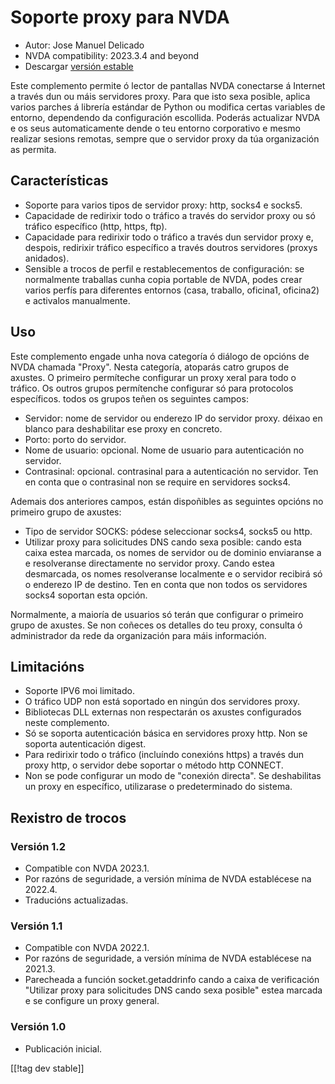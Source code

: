 # Soporte proxy para NVDA #

* Autor: Jose Manuel Delicado
* NVDA compatibility: 2023.3.4 and beyond
* Descargar [versión estable][1]

Este complemento permite ó lector de pantallas NVDA conectarse á Internet a
través dun ou máis servidores proxy. Para que isto sexa posible, aplica
varios parches á librería estándar de Python ou modifica certas variables de
entorno, dependendo da configuración escollida. Poderás actualizar NVDA e os
seus automaticamente dende o teu entorno corporativo e mesmo realizar
sesions remotas, sempre que o servidor proxy da túa organización as permita.

## Características

* Soporte para varios tipos de servidor proxy: http, socks4 e socks5.
* Capacidade de redirixir todo o tráfico a través do servidor proxy ou só
  tráfico específico (http, https, ftp).
* Capacidade para redirixir todo o tráfico a través dun servidor proxy e,
  despois, redirixir tráfico específico a través doutros servidores (proxys
  anidados).
* Sensible a trocos de perfil e restablecementos de configuración: se
  normalmente traballas cunha copia portable de NVDA, podes crear varios
  perfís para diferentes entornos (casa, traballo, oficina1, oficina2) e
  activalos manualmente.

## Uso

Este complemento engade unha nova categoría ó diálogo de opcións de NVDA
chamada "Proxy". Nesta categoría, atoparás catro grupos de axustes. O
primeiro permíteche configurar un proxy xeral para todo o tráfico. Os outros
grupos permítenche configurar só para protocolos específicos. todos os
grupos teñen os seguintes campos:

* Servidor: nome de servidor ou enderezo IP do servidor proxy. déixao en
  blanco para deshabilitar ese proxy en concreto.
* Porto: porto do servidor.
* Nome de usuario: opcional. Nome de usuario para autenticación no servidor.
* Contrasinal: opcional. contrasinal para a autenticación no servidor. Ten
  en conta que o contrasinal non se require en servidores socks4.

Ademais dos anteriores campos, están dispoñibles as seguintes opcións no
primeiro grupo de axustes:

* Tipo de servidor SOCKS: pódese seleccionar socks4, socks5 ou http.
* Utilizar proxy para solicitudes DNS cando sexa posible: cando esta caixa
  estea marcada, os nomes de servidor ou de dominio enviaranse a e
  resolveranse directamente no servidor proxy. Cando estea desmarcada, os
  nomes resolveranse localmente e o servidor recibirá só o enderezo IP de
  destino. Ten en conta que non todos os servidores socks4 soportan esta
  opción.

Normalmente, a maioría de usuarios só terán que configurar o primeiro grupo
de axustes. Se non coñeces os detalles do teu proxy, consulta ó
administrador da rede da organización para máis información.

## Limitacións

* Soporte IPV6 moi limitado.
* O tráfico UDP non está soportado en ningún dos servidores proxy.
* Bibliotecas DLL externas non respectarán os axustes configurados neste
  complemento.
* Só se soporta autenticación básica en servidores proxy http. Non se
  soporta autenticación digest.
* Para redirixir todo o tráfico (incluíndo conexións https) a través dun
  proxy http, o servidor debe soportar o método http CONNECT.
* Non se pode configurar un modo de "conexión directa". Se deshabilitas un
  proxy en específico, utilizarase o predeterminado do sistema.

## Rexistro de trocos

### Versión 1.2

* Compatible con NVDA 2023.1.
* Por razóns de seguridade, a versión mínima de NVDA establécese na 2022.4.
* Traducións actualizadas.

### Versión 1.1

* Compatible con NVDA 2022.1.
* Por razóns de seguridade, a versión mínima de NVDA establécese na 2021.3.
* Parecheada a función socket.getaddrinfo cando a caixa de verificación
  "Utilizar proxy para solicitudes DNS cando sexa posible" estea marcada e
  se configure un proxy general.

### Versión 1.0

* Publicación inicial.

[[!tag dev stable]]

[1]: https://www.nvaccess.org/addonStore/legacy?file=proxy
